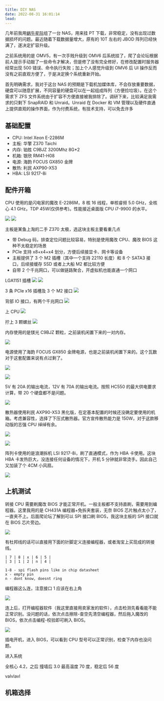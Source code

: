 ```yaml
---
title: DIY NAS
date: 2022-08-31 16:01:14
lead:
---
```


几年前我用[蜗牛星际](/blog/j1900-nas)组了一台 NAS，用来挂 PT 下载，非常稳定，没有出现过数据损坏的问题。最近随着下载数据量增大，原有的 10T 左右的 JBOD 阵列已经快满了，遂决定扩容升级。<!--more-->

之前系统用的是 OMV5，有一次手贱升级到 OMV6 后系统挂了，爬了会论坛根据前人提示手动敲了一些命令才解决，但是修了没有完全修好，在修改配置时服务器经常出现 500 错误、命令执行失败；加上个人感觉升级到 OMV6 后 UI 操作反而没有之前直观方便了，于是决定换个系统重新开始。

首先明确需求，我对于这台 NAS 的预期是下载机加媒体库，不会存放重要数据，硬盘可以随意扩展，不同容量的硬盘可以在一起组成阵列（方便捡垃圾）。在这个需求下 ZFS 文件系统由于扩容不方便直接被我排除了。调研下来，比较满足我需求的只剩下 SnapRAID 和 Unraid。Unraid 在 Docker 和 VM 管理以及硬件直通上提供直观的操作界面，作为付费系统，有技术支持，可以免去许多

## 基础配置

- CPU: Intel Xeon E-2286M
- 主板: 华擎 Z370 Taichi
- 内存: 铂胜 C9BJZ 3200Mhz 8G\*2
- 机箱: 银欣 RM41-H08
- 电源: 海韵 FOCUS GX850 金牌
- 散热: 利民 AXP90-X53
- HBA: LSI 9217-8i

## 配件开箱

CPU 使用的是闪电家的魔改 E-2286M，8 核 16 线程，单核睿频 5.0 GHz，全核心 4.1 GHz，TDP 45W(仅供参考)。性能接近桌面版 CPU i7-9900 的水平。

![](./assets/IMG_4769.jpg)
![](./assets/IMG_4770.jpg)

主板是某鱼上淘的二手 Z370 太极，选这块主板主要看重几点

- 带 Debug 码，排查定位问题比较容易，特别是使用魔改 CPU、魔改 BIOS 这种不太稳定的场景
- PCIe 支持 x8+x4+x4 划分，方便后续接显卡、网卡等设备
- 主板提供了 3 个 M2 插槽（其中一个支持 22110 长度）和 8 个 SATA3 接口，后续接缓存 SSD 或者上大船 M2 都比较方便
- 自带 2 个千兆网口，可以做链路聚合，开虚拟机也能直通一个网口

LGA1151 插槽
![](./assets/IMG_4776.jpg)
![](./assets/IMG_4775.jpg)

3 条 PCIe x16 插槽及 3 个 M2 接口
![](./assets/IMG_4774.jpg)

背部 IO 接口，有两个千兆网口
![](./assets/IMG_4778.jpg)

上 CPU
![](./assets/IMG_4779.jpg)

拧上 3 颗螺丝
![](./assets/IMG_4780.jpg)

内存使用的是镁光 C9BJZ 颗粒，之前装机闲置下来的一对内存。

![](./assets/IMG_4768.jpg)

电源使用了海韵 FOCUS GX850 金牌电源，也是之前装机闲置下来的。这个瓦数对于这套配置来说有点过剩了。

![](./assets/IMG_4787.jpg)

![](./assets/IMG_4784.jpg)

5V 有 20A 的输出电流，12V 有 70A 的输出电流。按照 HC550 的最大供电要求计算，带 20 个硬盘都不是问题。

![](./assets/IMG_4785.jpg)

散热器使用利民 AXP90-X53 黑化版，在定基本配置的时候还没确定要使用的机箱。考虑兼容性，选择了下压式散热器。官方宣传散热能力是 150W，对于这款移动版的志强 CPU 绰绰有余。

![](./assets/IMG_4789.jpg)

![](./assets/IMG_4790.jpg)

阵列卡使用的是浪潮拆机 LSI 9217-8i，刷了直通模式，作为 HBA 卡使用。这块 HBA 卡发热巨大，没连接任何设备的情况下，开机 5 分钟就非常烫手。因此自己又加装了个 4CM 小风扇。

![](./assets/IMG_4791.jpg)

## 上机测试

转接 CPU 需要刷魔改 BIOS 才能正常开机。一般主板都不支持直刷，需要用到编程器。这里我用的是 CH431A 编程器+免拆夹套装，无奈 BIOS 芯片触点太小了，一直夹不上。后面爬论坛了解到可以 SPI 接口刷 BIOS，我这块主板的 SPI 接口就在 BIOS 芯片旁边。

![](./assets/IMG_4792.jpg)

有杜邦线的话可以直接用下面的针脚定义连接编程器，或者淘宝上买现成的转接线。

```
| 7 | 8 | x | 6 | 5 |
| 3 | 1 | 2 | n | 4 |

1-8 - spi flash pins like in chip datasheet
x - empty pin
n - dont know, doesnt ring
```

编程器这么连，注意接口 1 应该在右上角

![](./assets/IMG_4793.jpg)

连上后，打开编程器软件（我这里直接用卖家发的软件），点击检测先看看能不能正常识别。没问题的话，依次点击擦除-查空先清空编程器，然后拖入魔改的 BIOS，依次点击编程-校验即可刷入 BIOS。

![](./assets/编程器.png)

插电开机，进入 BIOS，可以看到 CPU 型号可以正常识别，检查下内存也没问题。

进入系统

全核心 4.2，之后 撞墙后 3.0 最高温度 70 度，稳定后 56 度

valvlavl

## 机箱选择
